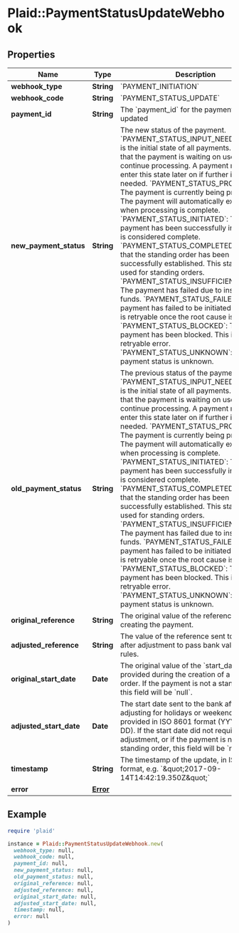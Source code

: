 # Plaid::PaymentStatusUpdateWebhook

## Properties

| Name | Type | Description | Notes |
| ---- | ---- | ----------- | ----- |
| **webhook_type** | **String** | &#x60;PAYMENT_INITIATION&#x60; |  |
| **webhook_code** | **String** | &#x60;PAYMENT_STATUS_UPDATE&#x60; |  |
| **payment_id** | **String** | The &#x60;payment_id&#x60; for the payment being updated |  |
| **new_payment_status** | **String** | The new status of the payment.  &#x60;PAYMENT_STATUS_INPUT_NEEDED&#x60;: This is the initial state of all payments. It indicates that the payment is waiting on user input to continue processing. A payment may re-enter this state later on if further input is needed.  &#x60;PAYMENT_STATUS_PROCESSING&#x60;: The payment is currently being processed. The payment will automatically exit this state when processing is complete.  &#x60;PAYMENT_STATUS_INITIATED&#x60;: The payment has been successfully initiated and is considered complete.  &#x60;PAYMENT_STATUS_COMPLETED&#x60;: Indicates that the standing order has been successfully established. This state is only used for standing orders.  &#x60;PAYMENT_STATUS_INSUFFICIENT_FUNDS&#x60;: The payment has failed due to insufficient funds.  &#x60;PAYMENT_STATUS_FAILED&#x60;: The payment has failed to be initiated. This error is retryable once the root cause is resolved.  &#x60;PAYMENT_STATUS_BLOCKED&#x60;: The payment has been blocked. This is a retryable error.  &#x60;PAYMENT_STATUS_UNKNOWN&#x60;: The payment status is unknown. |  |
| **old_payment_status** | **String** | The previous status of the payment.  &#x60;PAYMENT_STATUS_INPUT_NEEDED&#x60;: This is the initial state of all payments. It indicates that the payment is waiting on user input to continue processing. A payment may re-enter this state later on if further input is needed.  &#x60;PAYMENT_STATUS_PROCESSING&#x60;: The payment is currently being processed. The payment will automatically exit this state when processing is complete.  &#x60;PAYMENT_STATUS_INITIATED&#x60;: The payment has been successfully initiated and is considered complete.  &#x60;PAYMENT_STATUS_COMPLETED&#x60;: Indicates that the standing order has been successfully established. This state is only used for standing orders.  &#x60;PAYMENT_STATUS_INSUFFICIENT_FUNDS&#x60;: The payment has failed due to insufficient funds.  &#x60;PAYMENT_STATUS_FAILED&#x60;: The payment has failed to be initiated. This error is retryable once the root cause is resolved.  &#x60;PAYMENT_STATUS_BLOCKED&#x60;: The payment has been blocked. This is a retryable error.  &#x60;PAYMENT_STATUS_UNKNOWN&#x60;: The payment status is unknown. |  |
| **original_reference** | **String** | The original value of the reference when creating the payment. | [optional] |
| **adjusted_reference** | **String** | The value of the reference sent to the bank after adjustment to pass bank validation rules. | [optional] |
| **original_start_date** | **Date** | The original value of the &#x60;start_date&#x60; provided during the creation of a standing order. If the payment is not a standing order, this field will be &#x60;null&#x60;. | [optional] |
| **adjusted_start_date** | **Date** | The start date sent to the bank after adjusting for holidays or weekends.  Will be provided in ISO 8601 format (YYYY-MM-DD). If the start date did not require adjustment, or if the payment is not a standing order, this field will be &#x60;null&#x60;. | [optional] |
| **timestamp** | **String** | The timestamp of the update, in ISO 8601 format, e.g. &#x60;\&quot;2017-09-14T14:42:19.350Z\&quot;&#x60; |  |
| **error** | [**Error**](Error.md) |  | [optional] |

## Example

```ruby
require 'plaid'

instance = Plaid::PaymentStatusUpdateWebhook.new(
  webhook_type: null,
  webhook_code: null,
  payment_id: null,
  new_payment_status: null,
  old_payment_status: null,
  original_reference: null,
  adjusted_reference: null,
  original_start_date: null,
  adjusted_start_date: null,
  timestamp: null,
  error: null
)
```

